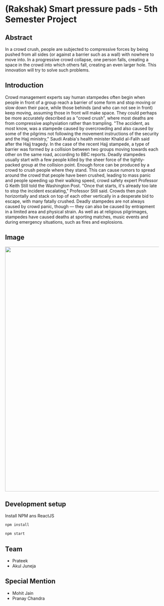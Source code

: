 # (Rakshak) Smart pressure pads - 5th Semester Project

## Abstract
In a crowd crush, people are subjected to compressive forces by being
pushed from all sides (or against a barrier such as a wall) with nowhere
to move into. In a progressive crowd collapse, one person falls, creating
a space in the crowd into which others fall, creating an even larger hole.
This innovation will try to solve such problems.

## Introduction
Crowd management experts say human stampedes often begin when
people in front of a group reach a barrier of some form and stop
moving or slow down their pace, while those behinds (and who can not
see in front) keep moving, assuming those in front will make space.
They could perhaps be more accurately described as a "crowd crush",
where most deaths are from compressive asphyxiation rather than
trampling.
"The accident, as most know, was a stampede caused by overcrowding
and also caused by some of the pilgrims not following the movement
instructions of the security and the Hajj ministry," Saudi Arabia's health
minister Khalid al-Falih said after the Hajj tragedy.
In the case of the recent Hajj stampede, a type of barrier was formed by
a collision between two groups moving towards each other on the
same road, according to BBC reports.
Deadly stampedes usually start with a few people killed by the sheer
force of the tightly-packed group at the collision point.
Enough force can be produced by a crowd to crush people where they
stand.
This can cause rumors to spread around the crowd that people have
been crushed, leading to mass panic and people speeding up their
walking speed, crowd safety expert Professor G Keith Still told the
Washington Post.
"Once that starts, it's already too late to stop the incident escalating,"
Professor Still said.
Crowds then push horizontally and stack on top of each other vertically
in a desperate bid to escape, with many fatally crushed.
Deadly stampedes are not always caused by crowd panic, though —
they can also be caused by entrapment in a limited area and physical
strain.
As well as at religious pilgrimages, stampedes have caused deaths at
sporting matches, music events and during emergency situations, such
as fires and explosions.

## Image
<img src="https://prateek76.github.io/Smart-pressure-pads/VIDEOnIMAGES/1.jpeg" width="800">

## Development setup

Install NPM ans ReactJS

```sh
npm install
```

```sh
npm start
```

## Team
* Prateek
* Akul Juneja

## Special Mention
* Mohit Jain
* Pranay Chandra 

